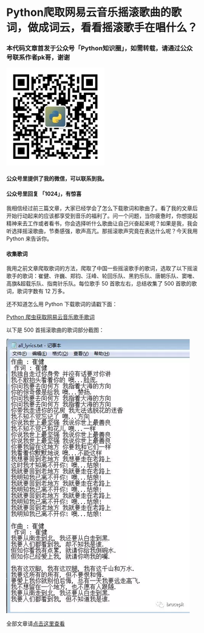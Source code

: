 # Python爬取网易云音乐摇滚歌曲的歌词，做成词云，看看摇滚歌手在唱什么？


### 本代码文章首发于公众号「Python知识圈」，如需转载，请通过公众号联系作者pk哥，谢谢

![公众号](https://github.com/Brucepk/pk.github.io/blob/master/gzh.jpg)

#### 公众号里提供了我的微信，可以联系到我。

#### 公众号里回复 「1024」，有惊喜

我相信经过前三篇文章，大家已经学会了怎么下载歌词和歌曲了。看了我的文章后开始行动起来的应该都享受到音乐的福利了。问一个问题，当你疲惫时，你想提起精神来去工作或者看书，你会选择听什么歌曲让自己兴奋起来呢？如果是我，我会听选择摇滚歌曲，节奏感强，歌声高亢。那摇滚歌声究竟在表达什么呢？今天我用 Python 来告诉你。

#### 收集歌词
我用之前文章爬取歌词的方法，爬取了中国一些摇滚歌手的歌词，选取了以下摇滚歌手的歌词：崔健、许巍、郑钧、汪峰、轮回乐队、黑豹乐队、唐朝乐队、窦唯、 高旗&超载乐队、指南针乐队。每位歌手 50 首歌左右，总结收集了 500 首歌的歌词，歌词字数有 12 万多。

还不知道怎么用 Python 下载歌词的请戳下面：

[Python 爬虫获取网易云音乐歌手歌词](https://mp.weixin.qq.com/s?__biz=MzU4NjUxMDk5Mg==&mid=2247484026&idx=1&sn=393eb1f4eb577b88e49b7ce10ff0e500&chksm=fdfb6585ca8cec93a6d70f4666bd3fab69a7eb9390d4a1207f21142dc127975b6e209be32f1a&token=1092009955&lang=zh_CN#rd)

以下是 500 首摇滚歌曲的歌词部分截图：

![rock歌词](https://github.com/Brucepk/pk.github.io/blob/master/rock.jpg)

全部文章请[点击这里查看](https://mp.weixin.qq.com/s?__biz=MzU4NjUxMDk5Mg==&mid=2247484038&idx=1&sn=4461e04063a0239506aede61bdf149bd&chksm=fdfb6579ca8cec6f01eb76dbbba51c12d11cf8aa5063e7ed49886959f31281e6848d82d4748b&token=1092009955&lang=zh_CN#rd)

